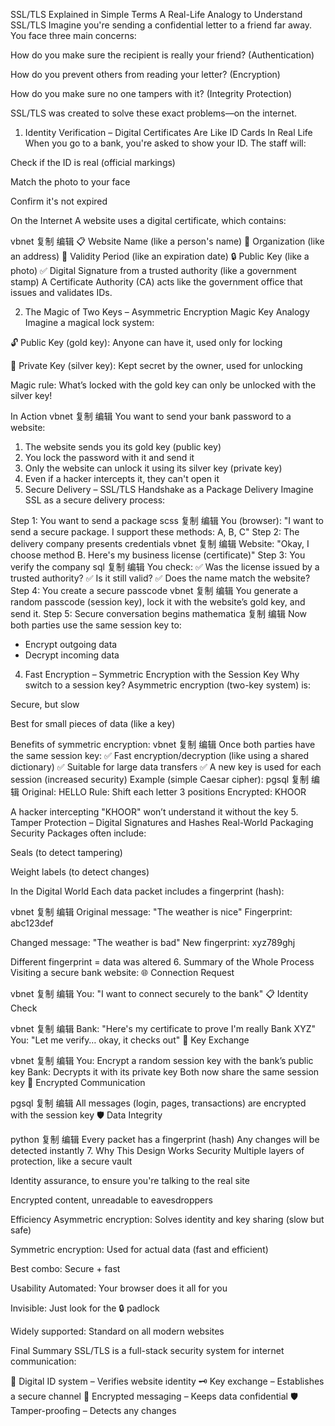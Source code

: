 SSL/TLS Explained in Simple Terms
A Real-Life Analogy to Understand SSL/TLS
Imagine you're sending a confidential letter to a friend far away. You face three main concerns:

How do you make sure the recipient is really your friend? (Authentication)

How do you prevent others from reading your letter? (Encryption)

How do you make sure no one tampers with it? (Integrity Protection)

SSL/TLS was created to solve these exact problems—on the internet.

1. Identity Verification – Digital Certificates Are Like ID Cards
In Real Life
When you go to a bank, you're asked to show your ID. The staff will:

Check if the ID is real (official markings)

Match the photo to your face

Confirm it's not expired

On the Internet
A website uses a digital certificate, which contains:

vbnet
复制
编辑
📋 Website Name (like a person's name)
🏢 Organization (like an address)
📅 Validity Period (like an expiration date)
🔒 Public Key (like a photo)
✅ Digital Signature from a trusted authority (like a government stamp)
A Certificate Authority (CA) acts like the government office that issues and validates IDs.

2. The Magic of Two Keys – Asymmetric Encryption
Magic Key Analogy
Imagine a magical lock system:

🔓 Public Key (gold key): Anyone can have it, used only for locking

🔐 Private Key (silver key): Kept secret by the owner, used for unlocking

Magic rule: What’s locked with the gold key can only be unlocked with the silver key!

In Action
vbnet
复制
编辑
You want to send your bank password to a website:

1. The website sends you its gold key (public key)
2. You lock the password with it and send it
3. Only the website can unlock it using its silver key (private key)
4. Even if a hacker intercepts it, they can't open it
3. Secure Delivery – SSL/TLS Handshake as a Package Delivery
Imagine SSL as a secure delivery process:

Step 1: You want to send a package
scss
复制
编辑
You (browser): "I want to send a secure package. I support these methods: A, B, C"
Step 2: The delivery company presents credentials
vbnet
复制
编辑
Website: "Okay, I choose method B. Here's my business license (certificate)"
Step 3: You verify the company
sql
复制
编辑
You check:
✅ Was the license issued by a trusted authority?
✅ Is it still valid?
✅ Does the name match the website?
Step 4: You create a secure passcode
vbnet
复制
编辑
You generate a random passcode (session key), lock it with the website’s gold key, and send it.
Step 5: Secure conversation begins
mathematica
复制
编辑
Now both parties use the same session key to:
- Encrypt outgoing data
- Decrypt incoming data
4. Fast Encryption – Symmetric Encryption with the Session Key
Why switch to a session key?
Asymmetric encryption (two-key system) is:

Secure, but slow

Best for small pieces of data (like a key)

Benefits of symmetric encryption:
vbnet
复制
编辑
Once both parties have the same session key:
✅ Fast encryption/decryption (like using a shared dictionary)
✅ Suitable for large data transfers
✅ A new key is used for each session (increased security)
Example (simple Caesar cipher):
pgsql
复制
编辑
Original: HELLO
Rule: Shift each letter 3 positions
Encrypted: KHOOR

A hacker intercepting "KHOOR" won’t understand it without the key
5. Tamper Protection – Digital Signatures and Hashes
Real-World Packaging Security
Packages often include:

Seals (to detect tampering)

Weight labels (to detect changes)

In the Digital World
Each data packet includes a fingerprint (hash):

vbnet
复制
编辑
Original message: "The weather is nice"
Fingerprint: abc123def

Changed message: "The weather is bad"
New fingerprint: xyz789ghj

Different fingerprint = data was altered
6. Summary of the Whole Process
Visiting a secure bank website:
🌐 Connection Request

vbnet
复制
编辑
You: "I want to connect securely to the bank"
📋 Identity Check

vbnet
复制
编辑
Bank: "Here's my certificate to prove I'm really Bank XYZ"
You: "Let me verify… okay, it checks out"
🔑 Key Exchange

vbnet
复制
编辑
You: Encrypt a random session key with the bank’s public key
Bank: Decrypts it with its private key
Both now share the same session key
🔐 Encrypted Communication

pgsql
复制
编辑
All messages (login, pages, transactions) are encrypted with the session key
🛡️ Data Integrity

python
复制
编辑
Every packet has a fingerprint (hash)
Any changes will be detected instantly
7. Why This Design Works
Security
Multiple layers of protection, like a secure vault

Identity assurance, to ensure you're talking to the real site

Encrypted content, unreadable to eavesdroppers

Efficiency
Asymmetric encryption: Solves identity and key sharing (slow but safe)

Symmetric encryption: Used for actual data (fast and efficient)

Best combo: Secure + fast

Usability
Automated: Your browser does it all for you

Invisible: Just look for the 🔒 padlock

Widely supported: Standard on all modern websites

Final Summary
SSL/TLS is a full-stack security system for internet communication:

🔐 Digital ID system – Verifies website identity
🗝️ Key exchange – Establishes a secure channel
📮 Encrypted messaging – Keeps data confidential
🛡️ Tamper-proofing – Detects any changes
